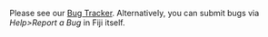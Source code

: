 Please see our [Bug Tracker](http://fiji.sc/bugzilla/).  Alternatively, you can submit bugs via _Help>Report a Bug_ in Fiji itself.